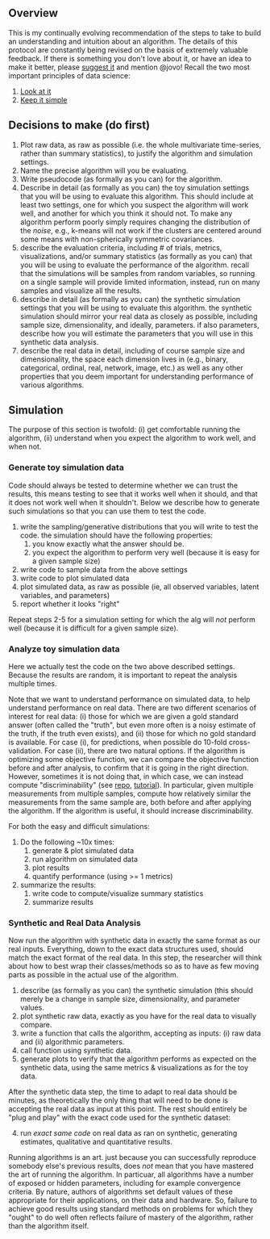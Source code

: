 ## Overview

This is my continually evolving recommendation of the steps to take to build an understanding and intuition about an algorithm. The details of this protocol are constantly being revised on the basis of extremely valuable feedback.  If there is something you don't love about it, or have an idea to make it better, please [suggest it](https://github.com/neurodata/checklists/issues/new) and mention @jovo!  Recall the two most important principles of data science:

1. [Look at it](https://www.youtube.com/watch?v=EF8GhC-T_Mo)
2. [Keep it simple](https://youtu.be/DWKijJ9n-VQ?t=45s)

## Decisions to make (do first)


1. Plot raw data, as raw as possible (i.e. the whole multivariate time-series, rather than summary statistics), to justify the algorithm and simulation settings.
1. Name the precise algorithm will you be evaluating.
1. Write pseudocode (as formally as you can) for the algorithm.
2. Describe in detail (as formally as you can) the toy simulation settings that you will be using to evaluate this algorithm. This should include at least two settings, one for which you suspect the algorithm will work well, and another for which you think it should not. To make any algorithm perform poorly simply requires changing the distribution of the *noise*,  e.g., k-means will not work if the clusters are centered around some means with non-spherically symmetric covariances.
3. describe the evaluation criteria, including # of trials, metrics, visualizations, and/or summary statistics (as formally as you can) that you will be using to evaluate the performance of the algorithm. recall that the simulations will be samples from random variables, so running on a single sample will provide limited information, instead, run on many samples and visualize all the results.
4. describe in detail (as formally as you can) the synthetic simulation settings that you will be using to evaluate this algorithm.  the synthetic simulation should mirror your real data as closely as possible, including sample size, dimensionality, and ideally, parameters.  if also parameters, describe how you will estimate the parameters that you will use in this synthetic data analysis. 
6. describe the real data in detail, including of course sample size and dimensionality, the space each dimension lives in (e.g., binary, categorical, ordinal, real, network, image, etc.) as well as any other properties that you deem important for understanding performance of various algorithms.



## Simulation

The purpose of this section is twofold: (i) get comfortable running the algorithm, (ii) understand when you expect the algorithm to work well, and when not.


### Generate toy simulation data

Code should always be tested to determine whether we can trust the results, this means testing to see that it works well when it should, and that it does not work well when it shouldn't.  Below we describe how to generate such simulations so that you can use them to test the code.

1. write the sampling/generative distributions that you will write to test the code. the simulation should have the following properties:
    1. you know exactly what the answer should be.  
    2. you expect the algorithm to perform very well (because it is easy for a given sample size)
1. write code to sample data from the above settings
1. write code to plot simulated data
2. plot simulated data, as raw as possible (ie, all observed variables, latent variables, and parameters)
3. report whether it looks "right"

Repeat steps 2-5 for a simulation setting for which the alg will *not* perform well (because it is difficult for a given sample size).  


### Analyze toy simulation data

Here we actually test the code on the two above described settings.  Because the results are random, it is important to repeat the analysis multiple times.

Note that we want to understand performance on simulated data, to help understand performance on real data. There are two different scenarios of interest for real data: (i) those for which we are given a gold standard answer (often called the "truth", but even more often is a noisy estimate of the truth, if the truth even exists), and (ii) those for which no gold standard is available. For case (i), for predictions, when possible do 10-fold cross-validation.  For case (ii), there are two natural options.  If the algorithm is optimizing some objective function, we can compare the objective function before and after analysis, to confirm that it is going in the right direction.  However, sometimes it is not doing that, in which case, we can instead compute  "discriminability" (see [repo](https://github.com/neurodata/discriminability), [tutorial](http://docs.neurodata.io/checklists/Tutorials/R/Discriminability/discriminability_tutorial.html)).  In particular, given multiple measurements from multiple samples, compute how relatively similar the measurements from the same sample are, both before and after applying the algorithm.  If the algorithm is useful, it should increase discriminability.

For both the easy and difficult simulations:

1. Do the following ~10x times:
    1. generate & plot simulated data
    1. run algorithm on simulated data
    1. plot results
    1. quantify performance (using >= 1 metrics)
2. summarize the results:
    1. write code to compute/visualize summary statistics
    1. summarize results



### Synthetic and Real Data Analysis

Now run the algorithm with synthetic data in exactly the same format as our real inputs. Everything, down to the exact data structures used, should match the exact format of the real data. In this step, the researcher will think about how to best wrap their classes/methods so as to have as few moving parts as possible in the actual use of the algorithm.

1. describe (as formally as you can) the synthetic simulation (this should merely be a change in sample size, dimensionality, and parameter values.
1. plot synthetic raw data, exactly as you have for the real data to visually compare.
1. write a function that calls the algorithm, accepting as inputs: (i) raw data and (ii) algorithmic parameters.
1. call function using synthetic data. 
1. generate plots to verify that the algorithm performs as expected on the synthetic data, using the same metrics & visualizations as for the toy data.

After the synthetic data step, the time to adapt to real data should be minutes, as theoretically the only thing that will need to be done is accepting the real data as input at this point. The rest should entirely be "plug and play" with the exact code used for the synthetic dataset:

4. run *exact same code* on real data as ran on synthetic, generating estimates, qualitative and quantitative results. 


Running algorithms is an art.  just because you can successfully reproduce somebody else's previous results, does *not* mean that you have mastered the art of running the algorithm.  In particuar, all algorithms have a number of exposed or hidden parameters, including for example convergence criteria.  By nature, authors of algorithms set default values of these appropriate for their applications, on their data and hardware.  So, failure to achieve good results using standard methods on problems for which they "ought" to do well often reflects failure of mastery of the algorithm, rather than the algorithm itself.  
